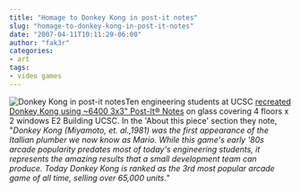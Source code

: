 ```yaml
---
title: "Homage to Donkey Kong in post-it notes"
slug: "homage-to-donkey-kong-in-post-it-notes"
date: "2007-04-11T10:11:29-06:00"
author: "fak3r"
categories:
- art
tags:
- video games
---
```


![Donkey Kong in post-it notes](http://fak3r.com/wp-content/uploads/2007/04/dk_postit.jpg)Ten engineering students at UCSC [recreated Donkey Kong using ~6400 3x3" Post-It® Notes](http://www.soe.ucsc.edu/~inio/dk/) on glass covering 4 floors x 2 windows E2 Building UCSC.  In the 'About this piece' section they note, "_Donkey Kong (Miyamoto, et. al.,1981) was the first appearance of the Itallian plumber we now know as Mario. While this game's early '80s arcade popularity predates most of today's engineering students, it represents the amazing results that a small development team can produce. Today Donkey Kong is ranked as the 3rd most popular arcade game of all time, selling over 65,000 units._"
